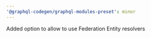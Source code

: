 ```yaml
---
'@graphql-codegen/graphql-modules-preset': minor
---
```


Added option to allow to use Federation Entity resolvers
